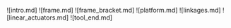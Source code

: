 ![intro.md]
![frame.md]
![frame_bracket.md]
![platform.md]
![linkages.md]
![linear_actuators.md]
![tool_end.md]
